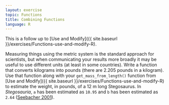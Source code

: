 ```yaml
---
layout: exercise
topic: Functions
title: Combining Functions
language: R
---
```


This is a follow up to [Use and Modify]({{ site.baseurl }}/exercises/Functions-use-and-modify-R).

Measuring things using the metric system is the standard approach for
scientists, but when communicating your results more broadly it may be
useful to use different units (at least in some countries). Write a function
that converts kilograms into pounds (there are 2.205 pounds in a kilogram). Use
that function along with your `get_mass_from_length()` function
from [Use and Modify]({{ site.baseurl }}/exercises/Functions-use-and-modify-R)
to estimate the weight, in pounds, of a 12 m long Stegosaurus. In
*Stegosauria*, `a` has been estimated as `10.95` and `b` has been estimated as
`2.64` ([Seebacher 2001](http://www.jstor.org/stable/4524171)).
